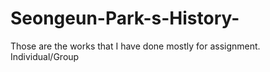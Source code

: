 # Seongeun-Park-s-History-
Those are the works that I have done mostly for assignment. Individual/Group 
